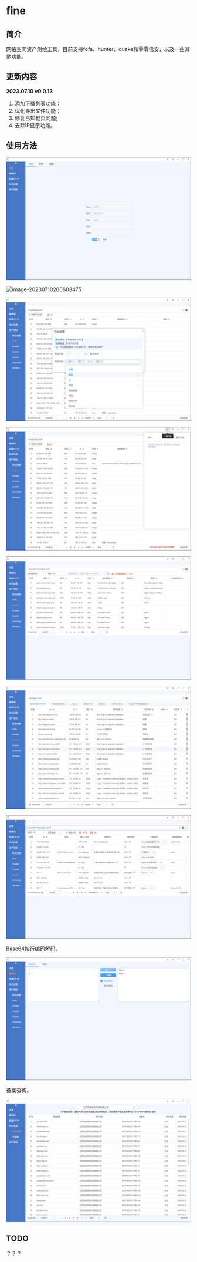 # fine

## 简介

网络空间资产测绘工具，目前支持fofa、hunter、quake和零零信安，以及一些其他功能。

## 更新内容

**2023.07.10 v0.0.13** 

1. 添加下载列表功能；
2. 优化导出文件功能；
3. 修复已知翻页问题;
4. 去除IP显示功能。

## 使用方法

![image-20230710200616370](images\image-20230710200616370.png)

![image-20230710200603475](images\image-20230710200603475.png)

![image-20230710200722975](images\image-20230710200722975.png)

![image-20230710200809286](images\image-20230710200809286.png)

![image-20230710200858941](images\image-20230710200858941.png)

![image-20230710201001312](images\image-20230710201001312.png)

![image-20230710201042365](images\image-20230710201042365.png)

Base64按行编码解码。

![image-20230710201144845](images\image-20230710201144845.png)

备案查询。

![image-20230710214146298](images\image-20230710214146298.png)

## TODO

？？？

